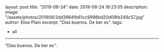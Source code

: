 layout: post
title: "2019-08-24"
date: 2019-08-24 16:23:05
description: 
image: "/assets/photos/201908/3dd3964fb61cc9998bd20d09fe249c57.jpg"
author: Elise Plain
excerpt: "Días buenos. De ber es".
tags: 
  - all
---

"Días buenos. De ber es".
<p></p>
